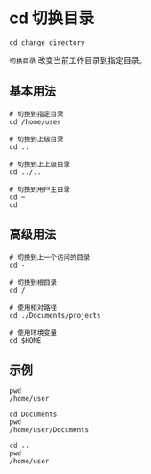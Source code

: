 # cd 切换目录

`cd change directory`

`切换目录` 改变当前工作目录到指定目录。

## 基本用法
```shell
# 切换到指定目录
cd /home/user

# 切换到上级目录
cd ..

# 切换到上上级目录
cd ../..

# 切换到用户主目录
cd ~
cd
```

## 高级用法
```shell
# 切换到上一个访问的目录
cd -

# 切换到根目录
cd /

# 使用相对路径
cd ./Documents/projects

# 使用环境变量
cd $HOME
```

## 示例
```shell
pwd
/home/user

cd Documents
pwd
/home/user/Documents

cd ..
pwd
/home/user
```